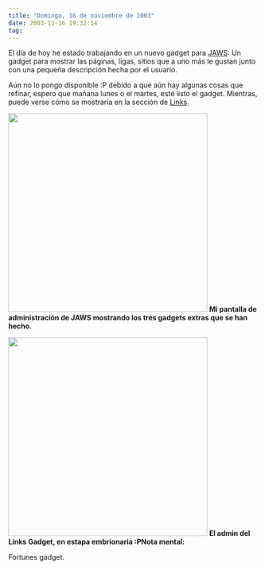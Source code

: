 ```yaml
---
title: "Domingo, 16 de noviembre de 2003"
date: 2003-11-16 19:32:14
tag: 
---
```

<p>El día de hoy he estado trabajando en un nuevo gadget para <a href="http://web.archive.org/web/20031125134728/http://jaws-project.sf.net/">JAWS</a>: Un gadget para mostrar las páginas, ligas, sitios que a uno más le gustan junto con una pequeña descripción hecha por el usuario.

Aún no lo pongo disponible :P debido a que aún hay algunas cosas que refinar, espero que mañana lunes o el martes, esté listo el gadget. Mientras, puede verse cómo se mostraría en la sección de <a href="http://web.archive.org/web/20031125134728/http://damog.net/index.php?gadget=links&amp;PHPSESSID=72975156e05da0c8cb36167c76375e41">Links</a>.

</p>
<a href="http://web.archive.org/web/20031125134728/http://damog.net/files/screenshots/jaws-gadgets.png?PHPSESSID=72975156e05da0c8cb36167c76375e41"><img width="400" border="0" src="http://web.archive.org/web/20031125134728/http://damog.net/files/screenshots/jaws-gadgets.png"/></a>
<strong>Mi pantalla de administración de JAWS mostrando los tres gadgets extras que se han hecho.</strong>

<a href="http://web.archive.org/web/20031125134728/http://damog.net/files/screenshots/links-gadget.png?PHPSESSID=72975156e05da0c8cb36167c76375e41"><img width="400" border="0" src="http://web.archive.org/web/20031125134728/http://damog.net/files/screenshots/links-gadget.png"/></a>
<strong>El admin del Links Gadget, en estapa embrionaria :P</strong><strong>Nota mental:</strong><p> Fortunes gadget. </p>
